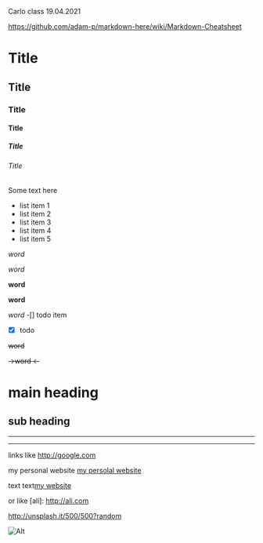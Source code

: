 Carlo class 19.04.2021

https://github.com/adam-p/markdown-here/wiki/Markdown-Cheatsheet

# Title
## Title
### Title
#### Title
##### Title
###### Title

Some text here 

- list item 1
- list item 2
- list item 3
- list item 4
- list item 5

_word_

*word*

__word__

**word**

*_word_*
-[] todo item
-[x] todo

~~word~~

~~->word     <-~~

main heading
===


sub heading
---
---
---

links like <http://google.com>

my personal website
[my persolal website](http://omar.com)


text text[my website][1]

[1]: http://ali.com
or like
[ali]: http://ali.com

http://unsplash.it/500/500?random

![Alt ](http://unsplash.it/500/500?random "any text")


